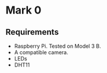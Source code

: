 Mark 0
======

Requirements
------------

* Raspberry Pi. Tested on Model 3 B.
* A compatible camera.
* LEDs
* DHT11
